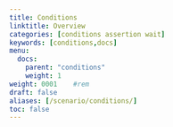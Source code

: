 ```yaml
---
title: Conditions
linktitle: Overview
categories: [conditions assertion wait]
keywords: [conditions,docs]
menu:
  docs:
    parent: "conditions"
    weight: 1
weight: 0001	#rem
draft: false
aliases: [/scenario/conditions/]
toc: false
---
```

